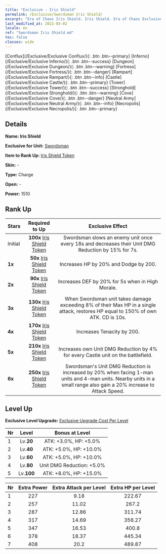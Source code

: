 ```yaml
---
title: "Exclusive - Iris Shield"
permalink: /Exclusive/Swordsman Iris Shield/
excerpt: "Era of Chaos Iris Shield. Iris Shield. Era of Chaos Exclusive Iris Shield. Swordsman Exclusive."
last_modified_at: 2021-03-02
locale: en
ref: "Swordsman Iris Shield.md"
toc: false
classes: wide
---
```

 [Conflux](/Exclusive/Exclusive Conflux/){: .btn .btn--primary} [Inferno](/Exclusive/Exclusive Inferno/){: .btn .btn--success} [Dungeon](/Exclusive/Exclusive Dungeon/){: .btn .btn--warning} [Fortress](/Exclusive/Exclusive Fortress/){: .btn .btn--danger} [Rampart](/Exclusive/Exclusive Rampart/){: .btn .btn--info} [Castle](/Exclusive/Exclusive Castle/){: .btn .btn--primary} [Tower](/Exclusive/Exclusive Tower/){: .btn .btn--success} [Stronghold](/Exclusive/Exclusive Stronghold/){: .btn .btn--warning} [Cove](/Exclusive/Exclusive Cove/){: .btn .btn--danger} [Neutral Army](/Exclusive/Exclusive Neutral Army/){: .btn .btn--info} [Necropolis](/Exclusive/Exclusive Necropolis/){: .btn .btn--primary} 

## Details
 **Name: Iris Shield** 

 **Exclusive for Unit:** [Swordsman](/units/Swordsman/) 

 **Item to Rank Up:** [Iris Shield Token](/Items/con_155/)

 **Skin:** -

 **Type:** Charge

 **Open:** -

 **Power:** 1510

## Rank Up

  |     Stars    |  Required to Up | Exclusive Effect |
  |:-------------|:---------------:|:---------------:|
  |  Initial  | **100x** [Iris Shield Token](/Items/con_155/) | <Shield Smash> Swordsman slows an enemy unit once every 18s and decreases their Unit DMG Reduction by 15% for 7s. |
  | **1x** <i class="fas fa-star"/> | **50x** [Iris Shield Token](/Items/con_155/) | Increases HP by 20% and Dodge by 200. |
  | **2x** <i class="fas fa-star"/> | **90x** [Iris Shield Token](/Items/con_155/) | Increases DEF by 20% for 5s when in High Morale. |
  | **3x** <i class="fas fa-star"/> | **130x** [Iris Shield Token](/Items/con_155/) | <Damage Recovery> When Swordsman unit takes damage exceeding 8% of their Max HP in a single attack, restores HP equal to 150% of own ATK. CD is 10s. |
  | **4x** <i class="fas fa-star"/> | **170x** [Iris Shield Token](/Items/con_155/) | Increases Tenacity by 200. |
  | **5x** <i class="fas fa-star"/> | **210x** [Iris Shield Token](/Items/con_155/) | Increases own Unit DMG Reduction by 4% for every Castle unit on the battlefield. |
  | **6x** <i class="fas fa-star"/> | **250x** [Iris Shield Token](/Items/con_155/) | <Dragon Slaying> Swordsman's Unit DMG Reduction is increased by 20% when facing 1-man units and 4-man units. Nearby units in a small range also gain a 20% increase to Attack Speed. |


## Level Up
 **Exclusive Level Upgrade:** [Exclusive Upgrade Cost Per Level](/Exclusive/ExclusiveUpgradeCostPerLevel/)

  |  Nr  |   Level  | Bonus at Level |
  |:-----|:--------:|:--------------:|
  | 1 | Lv.**20** | ATK: +3.0%, HP: +5.0% |
  | 2 | Lv.**40** | ATK: +5.0%, HP: +10.0% |
  | 3 | Lv.**60** | ATK: +5.0%, HP: +10.0% |
  | 4 | Lv.**80** | Unit DMG Reduction: +5.0% |
  | 5 | Lv.**100** | ATK: +8.0%, HP: +15.0% |


  |  Nr  |  Extra Power | Extra Attack per Level | Extra HP per Level |
  |:-----|:--------:|:--------:|:--------:|
  | 1 | 227 | 9.18 | 222.67 |
  | 2 | 257 | 11.02 | 267.2 |
  | 3 | 287 | 12.86 | 311.74 |
  | 4 | 317 | 14.69 | 356.27 |
  | 5 | 347 | 16.53 | 400.8 |
  | 6 | 378 | 18.37 | 445.34 |
  | 7 | 408 | 20.2 | 489.87 |



